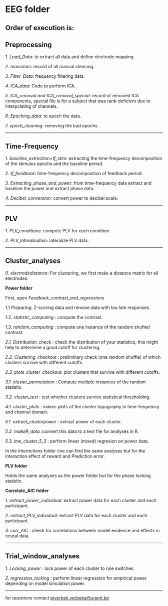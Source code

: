 # EEG folder

Order of execution is:
---
## Preprocessing
*1. Load_Data*: to extract all data and define electrode mapping. 

*2. manclean*: record of all manual cleaning.  

*3. Filter_Data*: frequency filtering data.  

*4. ICA_data*: Code to perform ICA.  

*5. ICA_removal and ICA_removal_special*: record of removed ICA components, special file is for a subject that was rank-deficient due to interpolating of channels. 

*6. Epoching_data*: to epoch the data.  

*7. epoch_cleaning*: removing the bad epochs.  
___

## Time-Frequency
*1. baseline_extraction+tf_stim*: extracting the time-frequency decomposition of the stimulus epochs and the baseline period.

*2. tf_feedback*: time-frequency decomposition of feedback period. 

*3. Extracting_phase_and_power*: from time-frequency data extract and baseline the power and extract phase data.

*4. Decibel_conversion*: convert power to decibel scale. 
___

## PLV
*1. PLV_conditions*: compute PLV for each condition. 

*2. PLV_lateralisation*: lateralize PLV data. 
___

## Cluster_analyses
*0. electrodedistance*: For clustering, we first make a distance matrix for all electrodes. 

**Power folder**

First, open *Feedback_contrast_and_regressions* 

*1.1 Preparing*: Z-scoring data and remove data with too late responses. 

*1.2. statistic_computing* : compute the contrast. 

*1.3. random_computing* : compute one instance of the random shufled contrast. 

*2.1. Distribution_check* : check the distribution of your statistics, this might help to determine a good cutoff for clustering. 

*2.2. Clustering_checkout* : preliminary check (one random shuffle) of which clusters survive with different cutoffs. 

*2.3. plots_cluster_checkout*: plot clusters that survive with different cutoffs. 

*3.1. cluster_permutation* : Compute multiple instances of the random statistic.

*3.2. cluster_test* : test whether clusters survive statistical thresholding.

*4.1. cluster_plots* : makes plots of the cluster topography in time-frequency and channel domain.

*5.1. extract_clusterpower* : extract power of each cluster.

*5.2. makeR_data* :convert this data to a text file for analyses in R.

*5.3. lme_cluster_5_3* : perform linear (mixed) regresion on power data.

In the *Interactions* folder one can find the same analyses but for the interaction effect of reward and Prediction error.

**PLV folder**

Holds the same analyses as the power folder but for the phase locking statistic.

**Correlate_AIC folder**

*1. extract_power_individual*: extract power data for each cluster and each participant. 

*2. extract_PLV_individual*: extract PLV data for each cluster and each participant.

*3. corr_AIC* : check for correlations between model evidence and effects in neural data.
___

## Trial_window_analyses
*1. Locking_power* : lock power of each cluster to rule switches. 

*2. regression_locking* : perform linear regression for empirical power depending on model simulation power.
___

for questions contact pjverbek.verbeke@ugent.be 